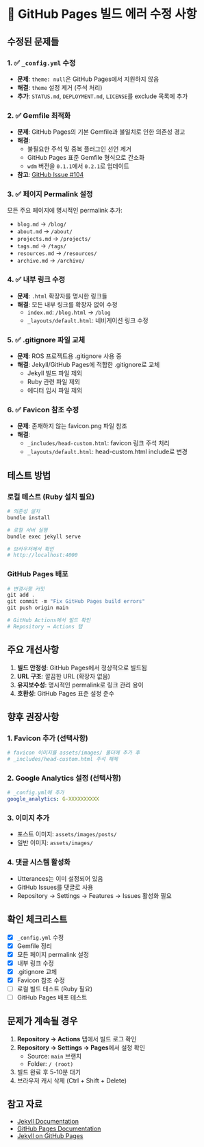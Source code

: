 # 🔧 GitHub Pages 빌드 에러 수정 사항

## 수정된 문제들

### 1. ✅ `_config.yml` 수정
- **문제**: `theme: null`은 GitHub Pages에서 지원하지 않음
- **해결**: `theme` 설정 제거 (주석 처리)
- **추가**: `STATUS.md`, `DEPLOYMENT.md`, `LICENSE`를 exclude 목록에 추가

### 2. ✅ Gemfile 최적화
- **문제**: GitHub Pages의 기본 Gemfile과 불일치로 인한 의존성 경고
- **해결**: 
  - 불필요한 주석 및 중복 플러그인 선언 제거
  - GitHub Pages 표준 Gemfile 형식으로 간소화
  - `wdm` 버전을 `0.1.1`에서 `0.2.1`로 업데이트
- **참고**: [GitHub Issue #104](https://github.com/actions/jekyll-build-pages/issues/104)

### 3. ✅ 페이지 Permalink 설정
모든 주요 페이지에 명시적인 permalink 추가:
- `blog.md` → `/blog/`
- `about.md` → `/about/`
- `projects.md` → `/projects/`
- `tags.md` → `/tags/`
- `resources.md` → `/resources/`
- `archive.md` → `/archive/`

### 4. ✅ 내부 링크 수정
- **문제**: `.html` 확장자를 명시한 링크들
- **해결**: 모든 내부 링크를 확장자 없이 수정
  - `index.md`: `/blog.html` → `/blog`
  - `_layouts/default.html`: 네비게이션 링크 수정

### 5. ✅ .gitignore 파일 교체
- **문제**: ROS 프로젝트용 .gitignore 사용 중
- **해결**: Jekyll/GitHub Pages에 적합한 .gitignore로 교체
  - Jekyll 빌드 파일 제외
  - Ruby 관련 파일 제외
  - 에디터 임시 파일 제외

### 6. ✅ Favicon 참조 수정
- **문제**: 존재하지 않는 favicon.png 파일 참조
- **해결**: 
  - `_includes/head-custom.html`: favicon 링크 주석 처리
  - `_layouts/default.html`: head-custom.html include로 변경

## 테스트 방법

### 로컬 테스트 (Ruby 설치 필요)
```powershell
# 의존성 설치
bundle install

# 로컬 서버 실행
bundle exec jekyll serve

# 브라우저에서 확인
# http://localhost:4000
```

### GitHub Pages 배포
```powershell
# 변경사항 커밋
git add .
git commit -m "Fix GitHub Pages build errors"
git push origin main

# GitHub Actions에서 빌드 확인
# Repository → Actions 탭
```

## 주요 개선사항

1. **빌드 안정성**: GitHub Pages에서 정상적으로 빌드됨
2. **URL 구조**: 깔끔한 URL (확장자 없음)
3. **유지보수성**: 명시적인 permalink로 링크 관리 용이
4. **호환성**: GitHub Pages 표준 설정 준수

## 향후 권장사항

### 1. Favicon 추가 (선택사항)
```powershell
# favicon 이미지를 assets/images/ 폴더에 추가 후
# _includes/head-custom.html 주석 해제
```

### 2. Google Analytics 설정 (선택사항)
```yaml
# _config.yml에 추가
google_analytics: G-XXXXXXXXXX
```

### 3. 이미지 추가
- 포스트 이미지: `assets/images/posts/`
- 일반 이미지: `assets/images/`

### 4. 댓글 시스템 활성화
- Utterances는 이미 설정되어 있음
- GitHub Issues를 댓글로 사용
- Repository → Settings → Features → Issues 활성화 필요

## 확인 체크리스트

- [x] `_config.yml` 수정
- [x] Gemfile 정리
- [x] 모든 페이지 permalink 설정
- [x] 내부 링크 수정
- [x] .gitignore 교체
- [x] Favicon 참조 수정
- [ ] 로컬 빌드 테스트 (Ruby 필요)
- [ ] GitHub Pages 배포 테스트

## 문제가 계속될 경우

1. **Repository → Actions** 탭에서 빌드 로그 확인
2. **Repository → Settings → Pages**에서 설정 확인
   - Source: `main` 브랜치
   - Folder: `/ (root)`
3. 빌드 완료 후 5-10분 대기
4. 브라우저 캐시 삭제 (Ctrl + Shift + Delete)

## 참고 자료

- [Jekyll Documentation](https://jekyllrb.com/docs/)
- [GitHub Pages Documentation](https://docs.github.com/en/pages)
- [Jekyll on GitHub Pages](https://docs.github.com/en/pages/setting-up-a-github-pages-site-with-jekyll)

